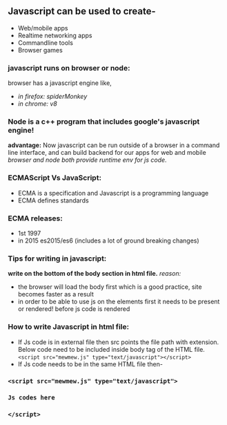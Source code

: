 ## Javascript can be used to create-
- Web/mobile apps
- Realtime networking apps
- Commandline tools
- Browser games

### javascript runs on browser or node:
browser has a javascript engine like,
- *in firefox: spiderMonkey*
- *in chrome: v8*

### Node is a c++ program that includes google's javascript engine!
**advantage:** 
Now javascript can be run outside of a browser in a command line interface, and can build backend for our apps for web and mobile
*browser and node both provide runtime env for js code.*

### ECMAScript Vs JavaScript:
- ECMA is a specification and Javascript is a programming language
- ECMA defines standards

### ECMA releases:
- 1st 1997
- in 2015 es2015/es6 (includes a lot of ground breaking changes)

### Tips for writing in javascript:
**write on the bottom of the body section in html file.**
*reason:*
- the browser will load the body first which is a good practice, site becomes faster as a result
- in order to be able to use js on the elements first it needs to be present or rendered! before js code is rendered

### How to write Javascript in html file:
- If Js code is in external file then src points the file path with extension. Below code need to be included inside body tag of the HTML file.
`<script src="mewmew.js" type="text/javascript"></script>`
- If Js code needs to be in the same HTML file then-
### `<script src="mewmew.js" type="text/javascript">`
### `Js codes here`
### `</script>`
